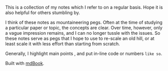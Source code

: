 This is a collection of my notes which I refer to on a regular basis. Hope it is also helpful for others stumbling by.

I think of these notes as mountaineering pegs. Often at the time of studying a particular paper or topic, the concepts are clear. Over time, however, only a vague impression remains, and I can no longer tussle with the issues. So these notes serve as pegs that I hope to use to re-scale an old hill, or at least scale it with less effort than starting from scratch.

Generally, I highlight main points <like so>, and put in-line code or numbers `like so`.

Built with [mdBook](https://rust-lang.github.io/mdBook/).